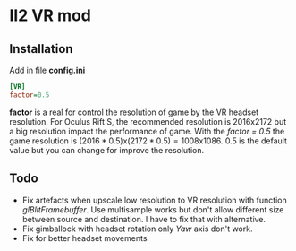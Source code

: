 # Il2 VR mod

## Installation
Add in file **config.ini**
```ini
[VR]
factor=0.5
```
**factor** is a real for control the resolution of game by the VR headset resolution.
For Oculus Rift S, the recommended resolution is 2016x2172 but a big resolution impact the performance of game. With the *factor = 0.5* the game resolution is $(2016*0.5)$x$(2172*0.5)=1008$x$1086$. 0.5 is the default value but you can change for improve the resolution.

## Todo
- Fix artefacts when upscale low resolution to VR resolution with function *glBlitFramebuffer*. Use multisample works but don't allow different size between source and destination. I have to fix that with alternative.
- Fix gimballock with headset rotation only *Yaw* axis don't work.
- Fix for better headset movements
